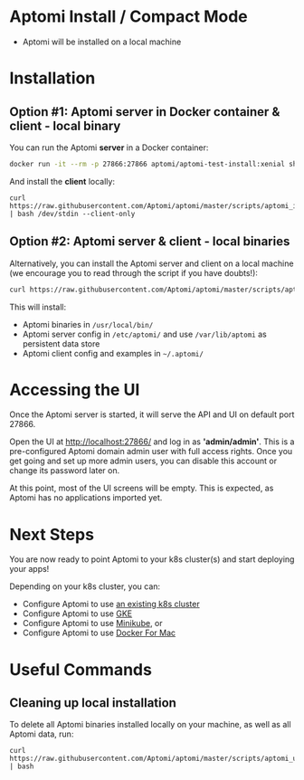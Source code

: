 # Aptomi Install / Compact Mode
* Aptomi will be installed on a local machine 

# Installation

## Option #1: Aptomi server in Docker container & client - local binary
You can run the Aptomi **server** in a Docker container: 
```bash
docker run -it --rm -p 27866:27866 aptomi/aptomi-test-install:xenial sh -c 'curl https://raw.githubusercontent.com/Aptomi/aptomi/master/scripts/aptomi_install.sh | bash && aptomi server'
```

And install the **client** locally:
```
curl https://raw.githubusercontent.com/Aptomi/aptomi/master/scripts/aptomi_install.sh | bash /dev/stdin --client-only
```

## Option #2: Aptomi server & client - local binaries
Alternatively, you can install the Aptomi server and client on a local machine (we encourage you to read through the script if you have doubts!):
```bash
curl https://raw.githubusercontent.com/Aptomi/aptomi/master/scripts/aptomi_install.sh | bash && aptomi server
```

This will install:
* Aptomi binaries in `/usr/local/bin/`
* Aptomi server config in `/etc/aptomi/` and use `/var/lib/aptomi` as persistent data store
* Aptomi client config and examples in `~/.aptomi/`

# Accessing the UI
Once the Aptomi server is started, it will serve the API and UI on default port 27866.

Open the UI at [http://localhost:27866/](http://localhost:27866/) and log in as **'admin/admin'**. This is a pre-configured Aptomi domain admin user with full access rights. Once you get going and set up more admin users, you can disable this account or change its password later on.

At this point, most of the UI screens will be empty. This is expected, as Aptomi has no applications imported yet.

# Next Steps
You are now ready to point Aptomi to your k8s cluster(s) and start deploying your apps!

Depending on your k8s cluster, you can:

* Configure Aptomi to use [an existing k8s cluster](k8s_own.md)
* Configure Aptomi to use [GKE](k8s_gke.md)
* Configure Aptomi to use [Minikube](k8s_minikube.md), or
* Configure Aptomi to use [Docker For Mac](k8s_docker_for_mac.md) 

# Useful Commands

## Cleaning up local installation
To delete all Aptomi binaries installed locally on your machine, as well as all Aptomi data, run:
```
curl https://raw.githubusercontent.com/Aptomi/aptomi/master/scripts/aptomi_uninstall_and_clean.sh | bash
```
